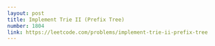 ```yaml
---
layout: post
title: Implement Trie II (Prefix Tree)
number: 1804
link: https://leetcode.com/problems/implement-trie-ii-prefix-tree
---
```

